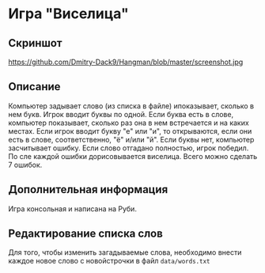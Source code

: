 # Игра "Виселица"

## Скриншот
https://github.com/Dmitry-Dack9/Hangman/blob/master/screenshot.jpg

## Описание
Компьютер задывает слово (из списка в файле) ипоказывает, сколько в нем букв. Игрок вводит буквы по одной. Если буква есть в слове, компьютер показывает, сколько раз она в нем встречается и на каких местах. Если игрок вводит букву "е" или "и", то открываются, если они есть в слове, соответственно, "ё" и/или "й". Если буквы нет, компьютер засчитывает ошибку. Если слово отгадано полностью, игрок победил. По сле каждой ошибки дорисовывается виселица. Всего можно сделать 7 ошибок. 

## Дополнительная информация
Игра консольная и написана на Руби.

## Редактирование списка слов
Для того, чтобы изменить загадываемые слова, необходимо внести каждое новое слово с новойстрочки в файл 
`data/words.txt`
